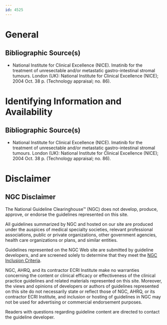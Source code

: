 ```yaml
---
id: 4525
---
```


# General

## Bibliographic Source(s)

- National Institute for Clinical Excellence (NICE). Imatinib for the treatment of unresectable and/or metastatic gastro-intestinal stromal tumours. London (UK): National Institute for Clinical Excellence (NICE); 2004 Oct. 38 p. (Technology appraisal; no. 86).

# Identifying Information and Availability

## Bibliographic Source(s)

- National Institute for Clinical Excellence (NICE). Imatinib for the treatment of unresectable and/or metastatic gastro-intestinal stromal tumours. London (UK): National Institute for Clinical Excellence (NICE); 2004 Oct. 38 p. (Technology appraisal; no. 86).

# Disclaimer

## NGC Disclaimer

The National Guideline Clearinghouse™ (NGC) does not develop, produce, approve, or endorse the guidelines represented on this site.

All guidelines summarized by NGC and hosted on our site are produced under the auspices of medical specialty societies, relevant professional associations, public or private organizations, other government agencies, health care organizations or plans, and similar entities.

Guidelines represented on the NGC Web site are submitted by guideline developers, and are screened solely to determine that they meet the [NGC Inclusion Criteria](/help-and-about/summaries/inclusion-criteria).

NGC, AHRQ, and its contractor ECRI Institute make no warranties concerning the content or clinical efficacy or effectiveness of the clinical practice guidelines and related materials represented on this site. Moreover, the views and opinions of developers or authors of guidelines represented on this site do not necessarily state or reflect those of NGC, AHRQ, or its contractor ECRI Institute, and inclusion or hosting of guidelines in NGC may not be used for advertising or commercial endorsement purposes.

Readers with questions regarding guideline content are directed to contact the guideline developer.

